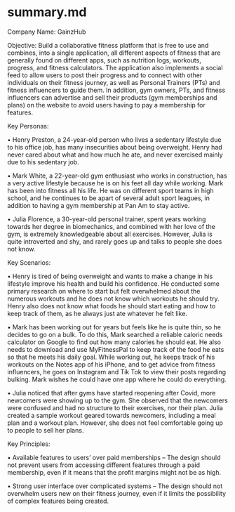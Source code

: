# summary.md

Company Name: GainzHub 

Objective: Build a collaborative fitness platform that is free to use and combines, into a single application, all different aspects of fitness that are generally found on different apps, such as nutrition logs, workouts, progress, and fitness calculators. The application also implements a social feed to allow users to post their progress and to connect with other individuals on their fitness journey, as well as Personal Trainers (PTs) and fitness influencers to guide them. In addition, gym owners, PTs, and fitness influencers can advertise and sell their products (gym memberships and plans) on the website to avoid users having to pay a membership for features.

Key Personas: 

• Henry Preston, a 24-year-old person who lives a sedentary lifestyle due to his office job, has many insecurities about being overweight. Henry had never cared about what and how much he ate, and never exercised mainly due to his sedentary job. 

• Mark White, a 22-year-old gym enthusiast who works in construction, has a very active lifestyle because he is on his feet all day while working. Mark has been into fitness all his life. He was on different sport teams in high school, and he continues to be apart of several adult sport leagues, in addition to having a gym membership at Pan Am to stay active. 

• Julia Florence, a 30-year-old personal trainer, spent years working towards her degree in biomechanics, and combined with her love of the gym, is extremely knowledgeable about all exercises. However, Julia is quite introverted and shy, and rarely goes up and talks to people she does not know.

Key Scenarios:

• Henry is tired of being overweight and wants to make a change in his lifestyle improve his health and build his confidence. He conducted some primary research on where to start but felt overwhelmed about the numerous workouts and he does not know which workouts he should try. Henry also does not know what foods he should start eating and how to keep track of them, as he always just ate whatever he felt like. 

• Mark has been working out for years but feels like he is quite thin, so he decides to go on a bulk. To do this, Mark searched a reliable caloric needs calculator on Google to find out how many calories he should eat. He also needs to download and use MyFitnessPal to keep track of the food he eats so that he meets his daily goal. While working out, he keeps track of his workouts on the Notes app of his iPhone, and to get advice from fitness influencers, he goes on Instagram and Tik Tok to view their posts regarding bulking. Mark wishes he could have one app where he could do everything.

• Julia noticed that after gyms have started reopening after Covid, more newcomers were showing up to the gym. She observed that the newcomers were confused and had no structure to their exercises, nor their plan. Julia created a sample workout geared towards newcomers, including a meal plan and a workout plan. However, she does not feel comfortable going up to people to sell her plans. 

Key Principles:

• Available features to users’ over paid memberships – The design should not prevent users from accessing different features through a paid membership, even if it means that the profit margins might not be as high.

• Strong user interface over complicated systems – The design should not overwhelm users new on their fitness journey, even if it limits the possibility of complex features being created.

